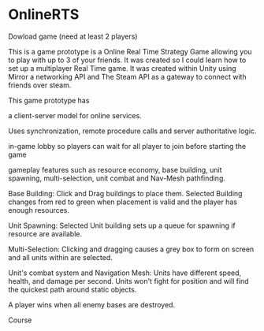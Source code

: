 # OnlineRTS

Dowload game (need at least 2 players)

This is a game prototype is a Online Real Time Strategy Game allowing you to play with up to 3 of your friends. It was created so I could learn how to set up a multiplayer Real Time game. It was created within Unity using Mirror a networking API and The Steam API as a gateway to connect with friends over steam.


This game prototype has

a client-server model for online services.

Uses synchronization, remote procedure calls and server authoritative logic.

in-game lobby so players can wait for all player to join before starting the game

gameplay features such as resource economy, base building, unit spawning, multi-selection, unit combat and Nav-Mesh pathfinding.

Base Building: Click and Drag buildings to place them. Selected Building changes from red to green when placement is valid and the player has enough resources.

Unit Spawning: Selected Unit building sets up a queue for spawning if resource are available.

Multi-Selection: Clicking and dragging causes a grey box to form on screen and all units within are selected.

Unit's combat system and Navigation Mesh: Units have different speed, health, and damage per second. Units won't fight for position and will find the quickest path around static objects.

A player wins when all enemy bases are destroyed.

Course

